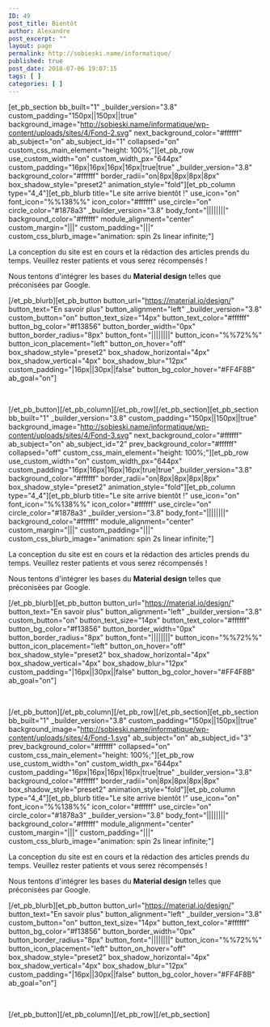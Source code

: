 ```yaml
---
ID: 49
post_title: Bientôt
author: Alexandre
post_excerpt: ""
layout: page
permalink: http://sobieski.name/informatique/
published: true
post_date: 2018-07-06 19:07:15
tags: [ ]
categories: [ ]
---
```

[et_pb_section bb_built="1" _builder_version="3.8" custom_padding="150px||150px||true" background_image="http://sobieski.name/informatique/wp-content/uploads/sites/4/Fond-2.svg" next_background_color="#ffffff" ab_subject="on" ab_subject_id="1" collapsed="on" custom_css_main_element="height: 100%;"][et_pb_row use_custom_width="on" custom_width_px="644px" custom_padding="16px|16px|16px|16px|true|true" _builder_version="3.8" background_color="#ffffff" border_radii="on|8px|8px|8px|8px" box_shadow_style="preset2" animation_style="fold"][et_pb_column type="4_4"][et_pb_blurb title="Le site arrive bientôt !" use_icon="on" font_icon="%%138%%" icon_color="#ffffff" use_circle="on" circle_color="#1878a3" _builder_version="3.8" body_font="||||||||" background_color="#ffffff" module_alignment="center" custom_margin="|||" custom_padding="|||" custom_css_blurb_image="animation: spin 2s linear infinite;"]

La conception du site est en cours et la rédaction des articles prends du temps. Veuillez rester patients et vous serez récompensés !

Nous tentons d'intégrer les bases du <strong>Material design</strong> telles que préconisées par Google.

[/et_pb_blurb][et_pb_button button_url="https://material.io/design/" button_text="En savoir plus" button_alignment="left" _builder_version="3.8" custom_button="on" button_text_size="14px" button_text_color="#ffffff" button_bg_color="#f13856" button_border_width="0px" button_border_radius="8px" button_font="||||||||" button_icon="%%72%%" button_icon_placement="left" button_on_hover="off" box_shadow_style="preset2" box_shadow_horizontal="4px" box_shadow_vertical="4px" box_shadow_blur="12px" custom_padding="|16px||30px||false" button_bg_color_hover="#FF4F8B" ab_goal="on"]

&nbsp;

[/et_pb_button][/et_pb_column][/et_pb_row][/et_pb_section][et_pb_section bb_built="1" _builder_version="3.8" custom_padding="150px||150px||true" background_image="http://sobieski.name/informatique/wp-content/uploads/sites/4/Fond-3.svg" next_background_color="#ffffff" ab_subject="on" ab_subject_id="2" prev_background_color="#ffffff" collapsed="off" custom_css_main_element="height: 100%;"][et_pb_row use_custom_width="on" custom_width_px="644px" custom_padding="16px|16px|16px|16px|true|true" _builder_version="3.8" background_color="#ffffff" border_radii="on|8px|8px|8px|8px" box_shadow_style="preset2" animation_style="fold"][et_pb_column type="4_4"][et_pb_blurb title="Le site arrive bientôt !" use_icon="on" font_icon="%%138%%" icon_color="#ffffff" use_circle="on" circle_color="#1878a3" _builder_version="3.8" body_font="||||||||" background_color="#ffffff" module_alignment="center" custom_margin="|||" custom_padding="|||" custom_css_blurb_image="animation: spin 2s linear infinite;"]

La conception du site est en cours et la rédaction des articles prends du temps. Veuillez rester patients et vous serez récompensés !

Nous tentons d'intégrer les bases du <strong>Material design</strong> telles que préconisées par Google.

[/et_pb_blurb][et_pb_button button_url="https://material.io/design/" button_text="En savoir plus" button_alignment="left" _builder_version="3.8" custom_button="on" button_text_size="14px" button_text_color="#ffffff" button_bg_color="#f13856" button_border_width="0px" button_border_radius="8px" button_font="||||||||" button_icon="%%72%%" button_icon_placement="left" button_on_hover="off" box_shadow_style="preset2" box_shadow_horizontal="4px" box_shadow_vertical="4px" box_shadow_blur="12px" custom_padding="|16px||30px||false" button_bg_color_hover="#FF4F8B" ab_goal="on"]

&nbsp;

[/et_pb_button][/et_pb_column][/et_pb_row][/et_pb_section][et_pb_section bb_built="1" _builder_version="3.8" custom_padding="150px||150px||true" background_image="http://sobieski.name/informatique/wp-content/uploads/sites/4/Fond-1.svg" ab_subject="on" ab_subject_id="3" prev_background_color="#ffffff" collapsed="on" custom_css_main_element="height: 100%;"][et_pb_row use_custom_width="on" custom_width_px="644px" custom_padding="16px|16px|16px|16px|true|true" _builder_version="3.8" background_color="#ffffff" border_radii="on|8px|8px|8px|8px" box_shadow_style="preset2" animation_style="fold"][et_pb_column type="4_4"][et_pb_blurb title="Le site arrive bientôt !" use_icon="on" font_icon="%%138%%" icon_color="#ffffff" use_circle="on" circle_color="#1878a3" _builder_version="3.8" body_font="||||||||" background_color="#ffffff" module_alignment="center" custom_margin="|||" custom_padding="|||" custom_css_blurb_image="animation: spin 2s linear infinite;"]

La conception du site est en cours et la rédaction des articles prends du temps. Veuillez rester patients et vous serez récompensés !

Nous tentons d'intégrer les bases du <strong>Material design</strong> telles que préconisées par Google.

[/et_pb_blurb][et_pb_button button_url="https://material.io/design/" button_text="En savoir plus" button_alignment="left" _builder_version="3.8" custom_button="on" button_text_size="14px" button_text_color="#ffffff" button_bg_color="#f13856" button_border_width="0px" button_border_radius="8px" button_font="||||||||" button_icon="%%72%%" button_icon_placement="left" button_on_hover="off" box_shadow_style="preset2" box_shadow_horizontal="4px" box_shadow_vertical="4px" box_shadow_blur="12px" custom_padding="|16px||30px||false" button_bg_color_hover="#FF4F8B" ab_goal="on"]

&nbsp;

[/et_pb_button][/et_pb_column][/et_pb_row][/et_pb_section]